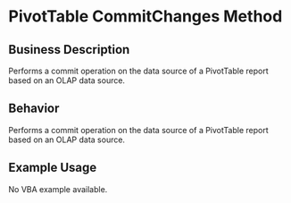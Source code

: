 # PivotTable CommitChanges Method

## Business Description
Performs a commit operation on the data source of a PivotTable report based on an OLAP data source.

## Behavior
Performs a commit operation on the data source of  a PivotTable report based on an OLAP data source.

## Example Usage
No VBA example available.